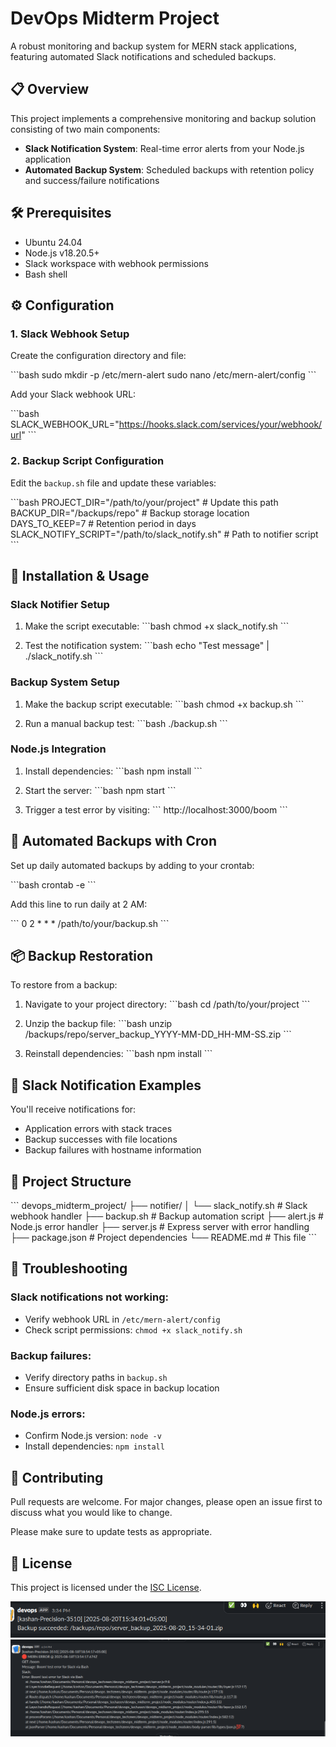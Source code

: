 # DevOps Midterm Project

A robust monitoring and backup system for MERN stack applications, featuring automated Slack notifications and scheduled backups.

## 📋 Overview

This project implements a comprehensive monitoring and backup solution consisting of two main components:

- **Slack Notification System**: Real-time error alerts from your Node.js application
- **Automated Backup System**: Scheduled backups with retention policy and success/failure notifications

## 🛠️ Prerequisites

- Ubuntu 24.04
- Node.js v18.20.5+
- Slack workspace with webhook permissions
- Bash shell

## ⚙️ Configuration

### 1. Slack Webhook Setup

Create the configuration directory and file:

\`\`\`bash
sudo mkdir -p /etc/mern-alert
sudo nano /etc/mern-alert/config
\`\`\`

Add your Slack webhook URL:

\`\`\`bash
SLACK_WEBHOOK_URL="https://hooks.slack.com/services/your/webhook/url"
\`\`\`

### 2. Backup Script Configuration

Edit the `backup.sh` file and update these variables:

\`\`\`bash
PROJECT_DIR="/path/to/your/project"        # Update this path
BACKUP_DIR="/backups/repo"                 # Backup storage location
DAYS_TO_KEEP=7                            # Retention period in days
SLACK_NOTIFY_SCRIPT="/path/to/slack_notify.sh"  # Path to notifier script
\`\`\`

## 🚀 Installation & Usage

### Slack Notifier Setup

1. Make the script executable:
   \`\`\`bash
   chmod +x slack_notify.sh
   \`\`\`

2. Test the notification system:
   \`\`\`bash
   echo "Test message" | ./slack_notify.sh
   \`\`\`

### Backup System Setup

1. Make the backup script executable:
   \`\`\`bash
   chmod +x backup.sh
   \`\`\`

2. Run a manual backup test:
   \`\`\`bash
   ./backup.sh
   \`\`\`

### Node.js Integration

1. Install dependencies:
   \`\`\`bash
   npm install
   \`\`\`

2. Start the server:
   \`\`\`bash
   npm start
   \`\`\`

3. Trigger a test error by visiting:
   \`\`\`
   http://localhost:3000/boom
   \`\`\`

## 🔧 Automated Backups with Cron

Set up daily automated backups by adding to your crontab:

\`\`\`bash
crontab -e
\`\`\`

Add this line to run daily at 2 AM:

\`\`\`
0 2 * * * /path/to/your/backup.sh
\`\`\`

## 📦 Backup Restoration

To restore from a backup:

1. Navigate to your project directory:
   \`\`\`bash
   cd /path/to/your/project
   \`\`\`

2. Unzip the backup file:
   \`\`\`bash
   unzip /backups/repo/server_backup_YYYY-MM-DD_HH-MM-SS.zip
   \`\`\`

3. Reinstall dependencies:
   \`\`\`bash
   npm install
   \`\`\`

## 📱 Slack Notification Examples

You'll receive notifications for:

- Application errors with stack traces
- Backup successes with file locations
- Backup failures with hostname information

## 📁 Project Structure

\`\`\`
devops_midterm_project/
├── notifier/
│   └── slack_notify.sh     # Slack webhook handler
├── backup.sh               # Backup automation script
├── alert.js                # Node.js error handler
├── server.js               # Express server with error handling
├── package.json            # Project dependencies
└── README.md               # This file
\`\`\`

## 🐛 Troubleshooting

### Slack notifications not working:
- Verify webhook URL in `/etc/mern-alert/config`
- Check script permissions: `chmod +x slack_notify.sh`

### Backup failures:
- Verify directory paths in `backup.sh`
- Ensure sufficient disk space in backup location

### Node.js errors:
- Confirm Node.js version: `node -v`
- Install dependencies: `npm install`

## 🤝 Contributing

Pull requests are welcome. For major changes, please open an issue first to discuss what you would like to change.

Please make sure to update tests as appropriate.

## 📄 License

This project is licensed under the [ISC License](https://choosealicense.com/licenses/isc/).




![Slack Notification Example Backup Created](./assets/ScreenShort//Screenshot%20from%202025-08-21%2016-18-57.png)
![Slack Notification Example Server Error](./assets/ScreenShort//Screenshot%20from%202025-08-21%2016-19-22.png)
